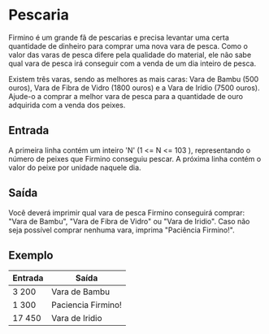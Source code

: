 # Pescaria

Firmino é um grande fã de pescarias e precisa levantar uma certa quantidade de dinheiro para comprar uma nova vara de pesca. Como o valor das varas de pesca difere pela qualidade do material, ele não sabe qual vara de pesca irá conseguir com a venda de um dia inteiro de pesca.

Existem três varas, sendo as melhores as mais caras: Vara de Bambu (500 ouros), Vara de Fibra de Vidro (1800 ouros) e a Vara de Irídio (7500 ouros). Ajude-o a comprar a melhor vara de pesca para a quantidade de ouro adquirida com a venda dos peixes.

## Entrada

A primeira linha contém um inteiro 'N' (1 <= N <= 103 ), representando o número de peixes que Firmino conseguiu pescar. A próxima linha contém o valor do peixe por unidade naquele dia.

## Saída

Você deverá imprimir qual vara de pesca Firmino conseguirá comprar: "Vara de Bambu", "Vara de Fibra de Vidro" ou "Vara de Iridio". Caso não seja possível comprar nenhuma vara, imprima "Paciência Firmino!".

## Exemplo

| Entrada | Saída              |
| ------- | ------------------ |
| 3 200   | Vara de Bambu      |
| 1 300   | Paciencia Firmino! |
| 17 450  | Vara de Iridio     |